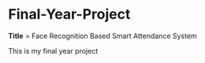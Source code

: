# Final-Year-Project
**Title** = Face Recognition Based Smart Attendance System

This is my final year project 
